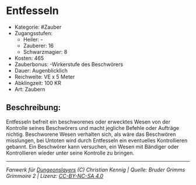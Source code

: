 # Entfesseln

- Kategorie: #Zauber
- Zugangsstufen:
  - Heiler: -
  - Zauberer: 16
  - Schwarzmagier: 8
- Kosten: 465
- Zauberbonus: -Wirkerstufe des Beschwörers
- Dauer: Augenblicklich
- Reichweite: VE x 5 Meter
- Abklingzeit: 100 KR
- Art: Zaubern

## Beschreibung:

Entfesseln befreit ein beschworenes oder erwecktes Wesen von der Kontrolle seines Beschwörers und macht jegliche Befehle oder Aufträge nichtig. Beschworene Wesen verhalten sich, als wäre das Beschwören misslungen, bei Untoten wird durch Entfesseln ein eventuelles Kontrollieren gebannt. Ein Beschwörer kann versuchen, ein Wesen mit Bändiger oder Kontrollieren wieder unter seine Kontrolle zu bringen.

---

_Fanwerk für [Dungeonslayers](https://www.dungeonslayers.net/) (C) Christian Kennig | Quelle: Bruder Grimms Grimmoire 2 | Lizenz: [CC-BY-NC-SA 4.0](https://creativecommons.org/licenses/by-nc-sa/4.0/deed.de)_
